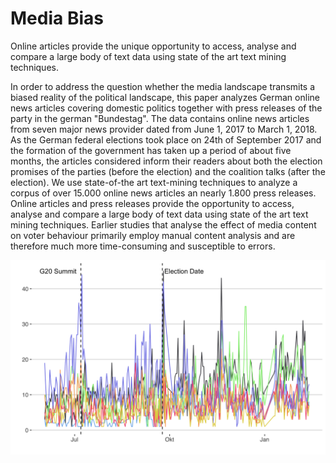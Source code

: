 # Media Bias

Online articles provide the unique opportunity to access, analyse and compare a large body of text data using state of the art text mining techniques.

In order to address the question whether the media landscape transmits a biased reality of the political landscape, this paper analyzes German online news articles covering domestic politics together with press releases of the party in the german "Bundestag". The data contains online news articles from seven major news provider dated from June 1, 2017 to March 1, 2018. As the German federal elections took place on 24th of September 2017 and the formation of the government has taken up a period of about five months, the articles considered inform their readers about both the election promises of the parties (before the election) and the coalition talks (after the election). We use state-of-the art text-mining techniques to analyze a corpus of over 15.000 online news articles an nearly 1.800 press releases. Online articles and press releases provide the opportunity to access, analyse and compare a large body of text data using state of the art text mining techniques. Earlier studies that analyse the effect of media content on voter behaviour primarily employ manual content analysis and are therefore much more time-consuming and susceptible to errors. 

![Articles](figs/article_timeline.png)
